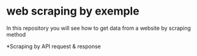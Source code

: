 # web scraping by exemple
In this repository you will see how to get data from a website by scraping method

*Scraping by API request & response
